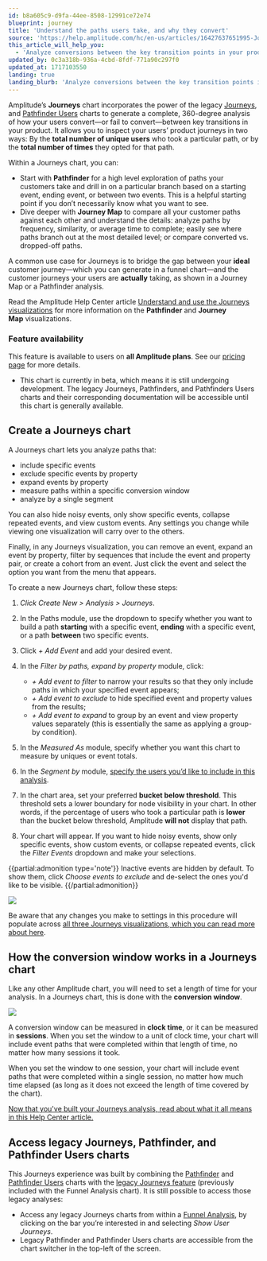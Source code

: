 ```yaml
---
id: b8a605c9-d9fa-44ee-8508-12991ce72e74
blueprint: journey
title: 'Understand the paths users take, and why they convert'
source: 'https://help.amplitude.com/hc/en-us/articles/16427637651995-Journeys-Understand-the-paths-users-take-in-your-product-and-why-they-convert'
this_article_will_help_you:
  - 'Analyze conversions between the key transition points in your product'
updated_by: 0c3a318b-936a-4cbd-8fdf-771a90c297f0
updated_at: 1717103550
landing: true
landing_blurb: 'Analyze conversions between the key transition points in your product'
---
```

Amplitude’s **Journeys** chart incorporates the power of the legacy [Journeys](/analytics/charts/legacy-charts/legacy-charts-pathfinder), and [Pathfinder Users](/analytics/charts/legacy-charts/legacy-charts-pathfinder-users) charts to generate a complete, 360-degree analysis of how your users convert—or fail to convert—between key transitions in your product. It allows you to inspect your users’ product journeys in two ways: By the **total number of unique users** who took a particular path, or by the **total number of times** they opted for that path.

Within a Journeys chart, you can:

* Start with **Pathfinder** for a high level exploration of paths your customers take and drill in on a particular branch based on a starting event, ending event, or between two events. This is a helpful starting point if you don’t necessarily know what you want to see.
* Dive deeper with **Journey Map** to compare all your customer paths against each other and understand the details: analyze paths by frequency, similarity, or average time to complete; easily see where paths branch out at the most detailed level; or compare converted vs. dropped-off paths.

A common use case for Journeys is to bridge the gap between your **ideal** customer journey—which you can generate in a funnel chart—and the customer journeys your users are **actually** taking, as shown in a Journey Map or a Pathfinder analysis. 

Read the Amplitude Help Center article [Understand and use the Journeys visualizations](/analytics/charts/journeys/journeys-understand-visualizations) for more information on the **Pathfinder** and **Journey Map** visualizations.

### Feature availability

This feature is available to users on **all Amplitude plans**. See our [pricing page](https://amplitude.com/pricing) for more details.

* This chart is currently in beta, which means it is still undergoing development. The legacy Journeys, Pathfinders, and Pathfinders Users charts and their corresponding documentation will be accessible until this chart is generally available.

## Create a Journeys chart

A Journeys chart lets you analyze paths that:

* include specific events
* exclude specific events by property
* expand events by property
* measure paths within a specific conversion window
* analyze by a single segment

You can also hide noisy events, only show specific events, collapse repeated events, and view custom events. Any settings you change while viewing one visualization will carry over to the others.

Finally, in any Journeys visualization, you can remove an event, expand an event by property, filter by sequences that include the event and property pair, or create a cohort from an event. Just click the event and select the option you want from the menu that appears.

To create a new Journeys chart, follow these steps:

1. *Click Create New > Analysis > Journeys*.
2. In the Paths module, use the dropdown to specify whether you want to build a path **starting** with a specific event, **ending** with a specific event, or a path **between** two specific events.
3. Click *+ Add Event* and add your desired event.
4. In the *Filter by paths, expand by property* module, click:

      * *+ Add event to filter* to narrow your results so that they only include paths in which your specified event appears;
      * *+ Add event to exclude* to hide specified event and property values from the results;
      * *+ Add event to expand* to group by an event and view property values separately (this is essentially the same as applying a group-by condition).

5. In the *Measured As* module, specify whether you want this chart to measure by uniques or event totals.
6. In the *Segment by* module, [specify the users you’d like to include in this analysis](/analytics/charts/build-charts-add-user-segments).
7. In the chart area, set your preferred **bucket below threshold**. This threshold sets a lower boundary for node visibility in your chart. In other words, if the percentage of users who took a particular path is **lower** than the bucket below threshold, Amplitude **will not** display that path.
8. Your chart will appear. If you want to hide noisy events, show only specific events, show custom events, or collapse repeated events, click the *Filter Events* dropdown and make your selections.

{{partial:admonition type='note'}}
Inactive events are hidden by default. To show them, click *Choose events to exclude* and de-select the ones you'd like to be visible.
{{/partial:admonition}}

![](/output/img/journeys/3kd7ifhLg-hLRYwAD-5yyN3dD-YVmIhCy4U9Q6kc9j4YCTn66OvxbWwuypySg9aWWo-KeY1Xm97_DKXFbgsXc30_mPmQMkL_SEhjdYa3NKsEW8hw-IVbLS41qZn5IuQcczh-DXfR-OWlJftEN3KBcm0)

Be aware that any changes you make to settings in this procedure will populate across [all three Journeys visualizations, which you can read more about here](/analytics/charts/journeys/journeys-understand-visualizations).

## How the conversion window works in a Journeys chart

Like any other Amplitude chart, you will need to set a length of time for your analysis. In a Journeys chart, this is done with the **conversion window**.

![](/output/img/journeys/tEzAMjPOTHZ2jjsumP8BRwqaN7clzTQnhhtWdxElSGiowh8L77-tFfua6Kk5KU3V2FtBc0kiZ_2G2K0rwqyigmxKF2gRMogP_B7U5AidrM_P5xLrg9RhG5SBazwnxX0rgPKpg0VaLlkoQlTgNROFCfY)

A conversion window can be measured in **clock time**, or it can be measured in **sessions**. When you set the window to a unit of clock time, your chart will include event paths that were completed within that length of time, no matter how many sessions it took.

When you set the window to one session, your chart will include event paths that were completed within a single session, no matter how much time elapsed (as long as it does not exceed the length of time covered by the chart).

[Now that you've built your Journeys analysis, read about what it all means in this Help Center article.](/analytics/charts/journeys/journeys-understand-visualizations)

## Access legacy Journeys, Pathfinder, and Pathfinder Users charts

This Journeys experience was built by combining the [Pathfinder](/analytics/charts/legacy-charts/legacy-charts-pathfinder) and [Pathfinder Users](/analytics/charts/legacy-charts/legacy-charts-pathfinder-users) charts with the [legacy Journeys feature](/analytics/charts/legacy-charts/legacy-charts-journeys) (previously included with the Funnel Analysis chart). It is still possible to access those legacy analyses:

* Access any legacy Journeys charts from within a [Funnel Analysis](/analytics/charts/funnel-analysis/funnel-analysis-build), by clicking on the bar you’re interested in and selecting *Show User Journeys*.
* Legacy Pathfinder and Pathfinder Users charts are accessible from the chart switcher in the top-left of the screen.